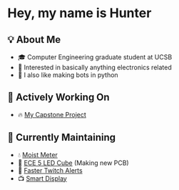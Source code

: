 # Hey, my name is Hunter

## 💡 About Me
- 🎓 Computer Engineering graduate student at UCSB
- 🦾 Interested in basically anything electronics related
- 🤖 I also like making bots in python

## 🔨 Actively Working On
- 🔥 [My Capstone Project](https://github.com/FLIR-Safer-Kitchens)

## 🔧 Currently Maintaining
- 💧 [Moist Meter](https://github.com/hslarson/Moist-Meter)
- 🎵 [ECE 5 LED Cube](https://github.com/hslarson/ECE-5-LED-Cube) (Making new PCB)
- 🔔 [Faster Twitch Alerts](https://github.com/hslarson/Faster-Twitch-Alerts)
- 📺 [Smart Display](https://github.com/hslarson/Smart-Display)
